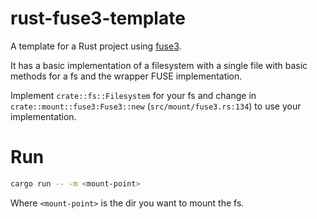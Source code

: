 # rust-fuse3-template
A template for a Rust project using [fuse3](https://github.com/Sherlock-Holo/fuse3).

It has a basic implementation of a filesystem with a single file with basic methods for a fs and the wrapper FUSE implementation.

Implement `crate::fs::Filesystem` for your fs and change in `crate::mount::fuse3:Fuse3::new` (`src/mount/fuse3.rs:134`) to use your implementation.

# Run

```bash
cargo run -- -m <mount-point>
```

Where `<mount-point>` is the dir you want to mount the fs.
